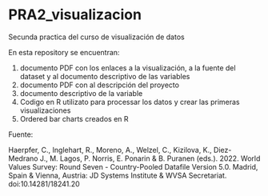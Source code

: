 # PRA2_visualizacion
Secunda practica del curso de visualización de datos

En esta repository se encuentran:

1) documento PDF con los enlaces a la visualización, a la fuente del dataset y al documento descriptivo de las variables
2) documento PDF con al descripción del proyecto
3) documento descriptivo de la variable
4) Codigo en R utilizato para processar los datos y crear las primeras visualizaciones
5) Ordered bar charts creados en R

Fuente:

Haerpfer, C., Inglehart, R., Moreno, A., Welzel, C., Kizilova, K., Diez-Medrano J., M. Lagos, P. Norris, E. Ponarin & B. Puranen (eds.). 2022. World Values Survey: Round Seven - Country-Pooled Datafile Version 5.0. Madrid, Spain & Vienna, Austria: JD Systems Institute & WVSA Secretariat. doi:10.14281/18241.20
